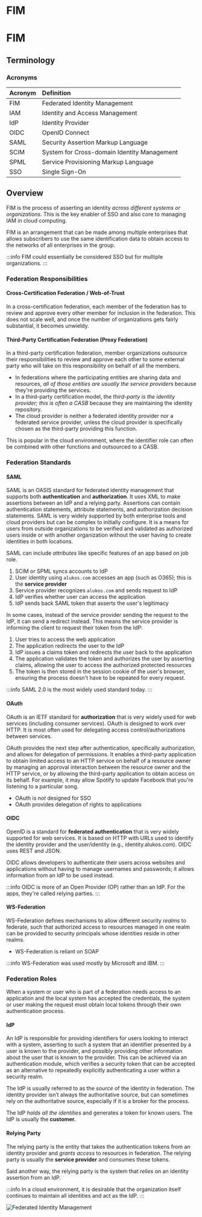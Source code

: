 # FIM

# FIM

## Terminology

### Acronyms

| Acronym | Definition |
| :--- | :--- |
| FIM | Federated Identity Management |
| IAM | Identity and Access Management |
| IdP | Identity Provider |
| OIDC | OpenID Connect |
| SAML | Security Assertion Markup Language |
| SCIM | System for Cross-domain Identity Management |
| SPML | Service Provisioning Markup Language |
| SSO | Single Sign-On |

## Overview

FIM is the process of asserting an identity *across different systems or organizations.* This is the key enabler of SSO and also core to managing IAM in cloud computing.

FIM is an arrangement that can be made among multiple enterprises that allows subscribers to use the same identification data to obtain access to the networks of all enterprises in the group.

:::info
FIM could essentially be considered SSO but for multiple organizations.
:::

### Federation Responsibilities

#### Cross-Certification Federation / Web-of-Trust

In a cross-certification federation, each member of the federation has to review and approve every other member for inclusion in the federation. This does not scale well, and once the number of organizations gets fairly substantial, it becomes unwieldy.

#### Third-Party Certification Federation \(Proxy Federation\)

In a third-party certification federation, member organizations outsource their responsibilities to review and approve each other to some external party who will take on this responsibility on behalf of all the members.

- In federations where the participating entities are sharing data and resources, *all of those entities are usually the service providers* because they're providing the services.
- In a third-party certification model, the *third-party is the identity provider; this is often a CASB* because they are maintaining the identity repository.
- The cloud provider is neither a federated identity provider nor a federated service provider, unless the cloud provider is specifically chosen as the third-party providing this function.

This is popular in the cloud environment, where the identifier role can often be combined with other functions and outsourced to a CASB.

### Federation Standards

#### SAML

SAML is an OASIS standard for federated identity management that supports both **authentication** and **authorization**. It uses XML to make assertions between an IdP and a relying party. Assertions can contain authentication statements, attribute statements, and authorization decision statements. SAML is very widely supported by both enterprise tools and cloud providers but can be complex to initially configure. It is a means for users from outside organizations to be verified and validated as authorized users inside or with another organization without the user having to create identities in both locations.

SAML can include *attributes* like specific features of an app based on job role.

1. SCIM or SPML syncs accounts to IdP
2. User identity using `alukos.com` accesses an app \(such as O365\); this is the **service provider**
3. Service provider recognizes `alukos.com` and sends request to IdP
4. IdP verifies whether user can access the application
5. IdP sends back SAML token that asserts the user's legitimacy

In some cases, instead of the service provider sending the request to the IdP, it can send a redirect instead. This means the service provider is informing the client to request their token from the IdP:

1. User tries to access the web application
2. The application redirects the user to the IdP
3. IdP issues a claims token and redirects the user back to the application
4. The application validates the token and authorizes the user by asserting claims, allowing the user to access the authorized protected resources
5. The token is then stored in the session cookie of the user's browser, ensuring the process doesn't have to be repeated for every request.

:::info
SAML 2.0 is the most widely used standard today.
:::

#### OAuth

OAuth is an IETF standard for **authorization** that is very widely used for web services \(including consumer services\). OAuth is designed to work over HTTP. It is most often used for delegating access control/authorizations between services.

OAuth provides the next step after authentication, specifically authorization, and allows for delegation of permissions. It enables a third-party application to obtain limited access to an HTTP service on behalf of a resource owner by managing an approval interaction between the resource owner and the HTTP service, or by allowing the third-party application to obtain access on its behalf. For example, it may allow Spotify to update Facebook that you're listening to a particular song.

- OAuth is *not* designed for SSO
- OAuth provides delegation of rights to applications

#### OIDC

OpenID is a standard for **federated authentication** that is very widely supported for web services. It is based on HTTP with URLs used to identify the identity provider and the user/identity \(e.g., identity.alukos.com\). OIDC uses REST and JSON.

OIDC allows developers to authenticate their users across websites and applications without having to manage usernames and passwords; it allows information from an IdP to be used instead.

:::info
OIDC is more of an Open Provider \(OP\) rather than an IdP. For the apps, they're called relying parties.
:::

#### WS-Federation

WS-Federation defines mechanisms to allow different security *realms* to federate, such that authorized access to resources managed in one realm can be provided to security principals whose identities reside in other realms.

- WS-Federation is reliant on SOAP

:::info
WS-Federation was used mostly by Microsoft and IBM.
:::

### Federation Roles

When a system or user who is part of a federation needs access to an application and the local system has accepted the credentials, the system or user making the request must obtain local tokens through their own authentication process.

#### IdP

An IdP is responsible for providing identifiers for users looking to interact with a system, asserting to such a system that an identifier presented by a user is known to the provider, and possibly providing other information about the user that is known to the provider. This can be achieved via an authentication module, which verifies a security token that can be accepted as an alternative to repeatedly explicitly authenticating a user within a security realm.

The IdP is usually referred to as the *source* of the identity in federation. The identity provider isn’t always the authoritative source, but can sometimes rely on the authoritative source, especially if it is a broker for the process.

The IdP *holds all the identities* and generates a token for known users. The IdP is usually the **customer.**

#### Relying Party

The relying party is the entity that takes the authentication tokens from an identity provider and *grants access* to resources in federation. The relying party is usually the **service provider** and consumes these tokens.

Said another way, the relying party is the system that *relies* on an identity assertion from an IdP.

:::info
In a cloud environment, it is desirable that the organization itself continues to maintain all identities and act as the IdP.
:::

![Federated Identity Management](/img/federated-identity-management.png)